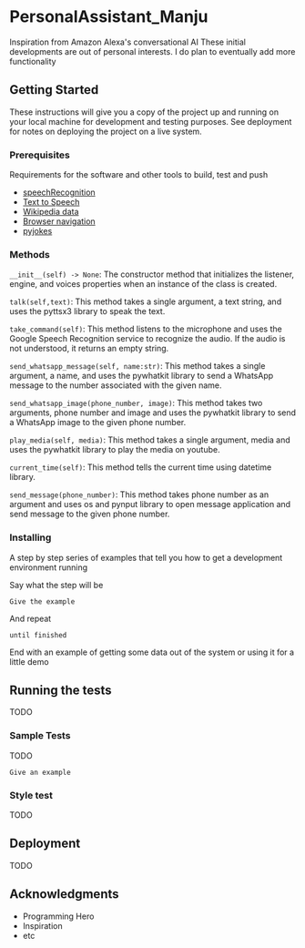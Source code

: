 # PersonalAssistant_Manju

Inspiration from Amazon Alexa's conversational AI
These initial developments are out of personal interests. 
I do plan to eventually add more functionality

## Getting Started

These instructions will give you a copy of the project up and running on
your local machine for development and testing purposes. See deployment
for notes on deploying the project on a live system.

### Prerequisites

Requirements for the software and other tools to build, test and push 
- [speechRecognition](https://pypi.org/project/SpeechRecognition/)
- [Text to Speech](https://pypi.org/project/pyttsx3/)
- [Wikipedia data](https://pypi.org/project/wikipedia/)
- [Browser navigation](https://pypi.org/project/pywhatkit/)
- [pyjokes](https://pypi.org/project/pyjokes/)

### Methods

```__init__(self) -> None```: The constructor method that initializes the listener, engine, and voices properties when an instance of the class is created.

```talk(self,text)```: This method takes a single argument, a text string, and uses the pyttsx3 library to speak the text.

```take_command(self)```: This method listens to the microphone and uses the Google Speech Recognition service to recognize the audio. If the audio is not understood, it returns an empty string.

```send_whatsapp_message(self, name:str)```: This method takes a single argument, a name, and uses the pywhatkit library to send a WhatsApp message to the number associated with the given name.

```send_whatsapp_image(phone_number, image)```: This method takes two arguments, phone number and image and uses the pywhatkit library to send a WhatsApp image to the given phone number.

```play_media(self, media)```: This method takes a single argument, media and uses the pywhatkit library to play the media on youtube.

```current_time(self)```: This method tells the current time using datetime library.

```send_message(phone_number)```: This method takes phone number as an argument and uses os and pynput library to open message application and send message to the given phone number.

### Installing

A step by step series of examples that tell you how to get a development
environment running

Say what the step will be

    Give the example

And repeat

    until finished

End with an example of getting some data out of the system or using it
for a little demo

## Running the tests

TODO

### Sample Tests

TODO

    Give an example

### Style test

TODO

## Deployment

TODO

## Acknowledgments

  - Programming Hero
  - Inspiration
  - etc
